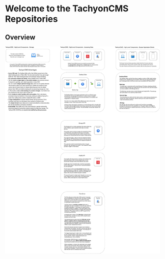 # Welcome to the TachyonCMS Repositories

## Overview
![High Level Component Overview](https://github.com/TachyonCMS/.github/blob/main/TachyonCMS-High-Level-Component-View.drawio.png)


